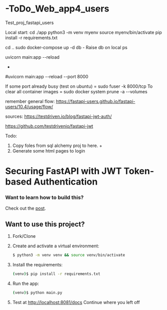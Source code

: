 # -ToDo_Web_app4_users
Test_proj_fastapi_users

Local start:
cd ./app
python3 -m venv myenv
source myenv/bin/activate
pip install -r requirements.txt

cd ..
sudo docker-compose up -d db - Raise db on local ps

uvicorn main:app --reload



*
#uvicorn main:app --reload --port 8000

If some port already busy (test on ubuntu) = sudo fuser -k 8000/tcp
To clear all container images = sudo docker system prune -a --volumes


remember general flow:
https://fastapi-users.github.io/fastapi-users/10.4/usage/flow/

sources:
https://testdriven.io/blog/fastapi-jwt-auth/

https://github.com/testdrivenio/fastapi-jwt

Todo:
1) Copy foles from sql alchemy proj to here. +
2) Generate some html pages to login








# Securing FastAPI with JWT Token-based Authentication

### Want to learn how to build this?

Check out the [post](https://testdriven.io/blog/fastapi-jwt-auth/).

## Want to use this project?

1. Fork/Clone

1. Create and activate a virtual environment:

    ```sh
    $ python3 -m venv venv && source venv/bin/activate
    ```

1. Install the requirements:

    ```sh
    (venv)$ pip install -r requirements.txt
    ```

1. Run the app:

    ```sh
    (venv)$ python main.py
    ```

1. Test at [http://localhost:8081/docs](http://localhost:8081/docs)
Continue where you left off